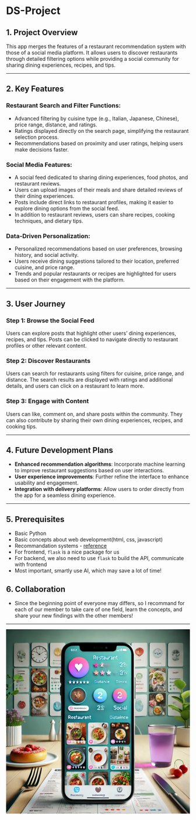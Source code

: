# DS-Project


## 1. Project Overview

This app merges the features of a restaurant recommendation system with those of a social media platform. It allows users to discover restaurants through detailed filtering options while providing a social community for sharing dining experiences, recipes, and tips.



---

## 2. Key Features

### Restaurant Search and Filter Functions:
- Advanced filtering by cuisine type (e.g., Italian, Japanese, Chinese), price range, distance, and ratings.
- Ratings displayed directly on the search page, simplifying the restaurant selection process.
- Recommendations based on proximity and user ratings, helping users make decisions faster.

### Social Media Features:
- A social feed dedicated to sharing dining experiences, food photos, and restaurant reviews.
- Users can upload images of their meals and share detailed reviews of their dining experiences.
- Posts include direct links to restaurant profiles, making it easier to explore dining options from the social feed.
- In addition to restaurant reviews, users can share recipes, cooking techniques, and dietary tips.

### Data-Driven Personalization:
- Personalized recommendations based on user preferences, browsing history, and social activity.
- Users receive dining suggestions tailored to their location, preferred cuisine, and price range.
- Trends and popular restaurants or recipes are highlighted for users based on their engagement with the platform.

---

## 3. User Journey

### Step 1: Browse the Social Feed
Users can explore posts that highlight other users’ dining experiences, recipes, and tips. Posts can be clicked to navigate directly to restaurant profiles or other relevant content.

### Step 2: Discover Restaurants
Users can search for restaurants using filters for cuisine, price range, and distance. The search results are displayed with ratings and additional details, and users can click on a restaurant to learn more.

### Step 3: Engage with Content
Users can like, comment on, and share posts within the community. They can also contribute by sharing their own dining experiences, recipes, and cooking tips.

---

## 4. Future Development Plans
- **Enhanced recommendation algorithms**: Incorporate machine learning to improve restaurant suggestions based on user interactions.
- **User experience improvements**: Further refine the interface to enhance usability and engagement.
- **Integration with delivery platforms**: Allow users to order directly from the app for a seamless dining experience.

---

## 5. Prerequisites
- Basic Python 
- Basic concepts about web development(html, css, javascript)
- Recommandation systems - [reference](https://github.com/grahamjenson/list_of_recommender_systems)
- For frontend, `flask` is a nice package for us
- For backend, we also need to use `flask` to build the API, communicate with frontend
- Most important, smartly use AI, which may save a lot of time!

## 6. Collaboration
- Since the beginning point of everyone may differs, so I recommand for each of our member to take care of one field, learn the concepts, and share your new findings with the other members! 


---

![App Interface Design](readme.jpg)

